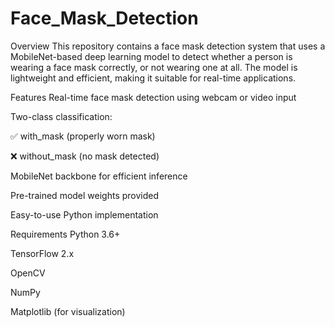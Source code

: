 # Face_Mask_Detection

Overview
This repository contains a face mask detection system that uses a MobileNet-based deep learning model to detect whether a person is wearing a face mask correctly, or not wearing one at all. The model is lightweight and efficient, making it suitable for real-time applications.

Features
Real-time face mask detection using webcam or video input

Two-class classification:

✅ with_mask (properly worn mask)


❌ without_mask (no mask detected)

MobileNet backbone for efficient inference

Pre-trained model weights provided

Easy-to-use Python implementation

Requirements
Python 3.6+

TensorFlow 2.x

OpenCV

NumPy

Matplotlib (for visualization)

